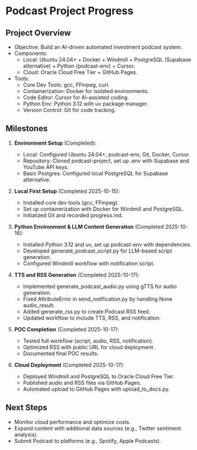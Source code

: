 # Podcast Project Progress

## Project Overview
- Objective: Build an AI-driven automated investment podcast system.
- Components:
  - Local: Ubuntu 24.04+ + Docker + Windmill + PostgreSQL (Supabase alternative) + Python (podcast-env) + Cursor.
  - Cloud: Oracle Cloud Free Tier + GitHub Pages.
- Tools:
  - Core Dev Tools: gcc, FFmpeg, curl.
  - Containerization: Docker for isolated environments.
  - Code Editor: Cursor for AI-assisted coding.
  - Python Env: Python 3.12 with uv package manager.
  - Version Control: Git for code tracking.

## Milestones
1. **Environment Setup** (Completed):
   - Local: Configured Ubuntu 24.04+, podcast-env, Git, Docker, Cursor.
   - Repository: Cloned podcast-project, set up .env with Supabase and YouTube API keys.
   - Basic Postgres: Configured local PostgreSQL for Supabase alternative.

2. **Local First Setup** (Completed 2025-10-15):
   - Installed core dev tools (gcc, FFmpeg).
   - Set up containerization with Docker for Windmill and PostgreSQL.
   - Initialized Git and recorded progress.md.

3. **Python Environment & LLM Content Generation** (Completed 2025-10-16):
   - Installed Python 3.12 and uv, set up podcast-env with dependencies.
   - Developed generate_podcast_script.py for LLM-based script generation.
   - Configured Windmill workflow with notification script.

4. **TTS and RSS Generation** (Completed 2025-10-17):
   - Implemented generate_podcast_audio.py using gTTS for audio generation.
   - Fixed AttributeError in send_notification.py by handling None audio_result.
   - Added generate_rss.py to create Podcast RSS feed.
   - Updated workflow to include TTS, RSS, and notification.

5. **POC Completion** (Completed 2025-10-17):
   - Tested full workflow (script, audio, RSS, notification).
   - Optimized RSS with public URL for cloud deployment.
   - Documented final POC results.

6. **Cloud Deployment** (Completed 2025-10-17):
   - Deployed Windmill and PostgreSQL to Oracle Cloud Free Tier.
   - Published audio and RSS files via GitHub Pages.
   - Automated upload to GitHub Pages with upload_to_docs.py.

## Next Steps
- Monitor cloud performance and optimize costs.
- Expand content with additional data sources (e.g., Twitter sentiment analysis).
- Submit Podcast to platforms (e.g., Spotify, Apple Podcasts).